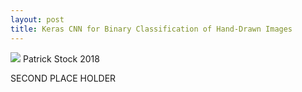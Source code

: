 ```yaml
---
layout: post
title: Keras CNN for Binary Classification of Hand-Drawn Images
---
```

![](https://i.imgur.com/TOvikiU.png)
Patrick Stock 2018

SECOND PLACE HOLDER
